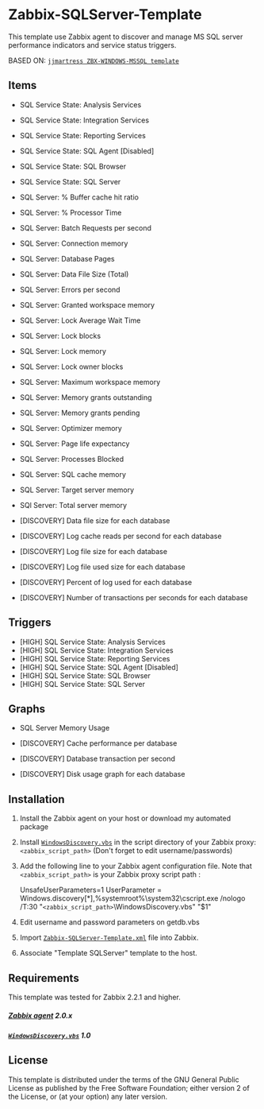 Zabbix-SQLServer-Template
=================

This template use Zabbix agent to discover and manage MS SQL server performance indicators and service status triggers.

BASED ON: [`jjmartress ZBX-WINDOWS-MSSQL template`](https://github.com/jjmartres/Zabbix/tree/master/zbx-templates/zbx-windows/zbx-windows-mssql)

Items
-----

  *  SQL Service State:  Analysis Services
  *  SQL Service State: Integration Services 
  *  SQL Service State: Reporting Services
  *  SQL Service State: SQL Agent [Disabled]
  *  SQL Service State: SQL Browser
  *  SQL Service State: SQL Server
  *  SQL Server: % Buffer cache hit ratio
  *  SQL Server: % Processor Time
  *  SQL Server: Batch Requests per second
  *  SQL Server: Connection memory
  *  SQL Server: Database Pages
  *  SQL Server: Data File Size (Total)
  *  SQL Server: Errors per second
  *  SQL Server: Granted workspace memory
  *  SQL Server: Lock Average Wait Time
  *  SQL Server: Lock blocks
  *  SQL Server: Lock memory
  *  SQL Server: Lock owner blocks
  *  SQL Server: Maximum workspace memory
  *  SQL Server: Memory grants outstanding
  *  SQL Server: Memory grants pending
  *  SQL Server: Optimizer memory
  *  SQL Server: Page life expectancy
  *  SQL Server: Processes Blocked
  *  SQL Server: SQL cache memory
  *  SQL Server: Target server memory
  *  SQl Server: Total server memory

  *  [DISCOVERY] Data file size for each database
  *  [DISCOVERY] Log cache reads per second for each database
  *  [DISCOVERY] Log file size for each database
  *  [DISCOVERY] Log file used size for each database
  *  [DISCOVERY] Percent of log used for each database
  *  [DISCOVERY] Number of transactions per seconds for each database

Triggers
--------

  *  [HIGH] SQL Service State: Analysis Services
  *  [HIGH] SQL Service State: Integration Services 
  *  [HIGH] SQL Service State: Reporting Services
  *  [HIGH] SQL Service State: SQL Agent [Disabled]
  *  [HIGH] SQL Service State: SQL Browser
  *  [HIGH] SQL Service State: SQL Server

Graphs
------

  *  SQL Server Memory Usage

  *  [DISCOVERY] Cache performance per database
  *  [DISCOVERY] Database transaction per second
  *  [DISCOVERY] Disk usage graph for each database

Installation
------------

1. Install the Zabbix agent on your host or download my automated package
2. Install [`WindowsDiscovery.vbs`](https://github.com/gcaracuel/Zabbix_Templates/blob/master/Windows%20Systems/WindowsDiscovery.vbs)  in the script directory of your Zabbix proxy: `<zabbix_script_path>`  (Don't forget to edit username/passwords)
3. Add the following line to your Zabbix agent configuration file. Note that `<zabbix_script_path>` is your Zabbix proxy script path :

    UnsafeUserParameters=1
    UserParameter = Windows.discovery[*],%systemroot%\system32\cscript.exe /nologo /T:30 "`<zabbix_script_path>`\WindowsDiscovery.vbs" "$1"

4. Edit username and password parameters on getdb.vbs
5. Import [`Zabbix-SQLServer-Template.xml`](https://github.com/gcaracuel/Zabbix_Templates/blob/master/Windows%20Systems/SQL%20Server/Zabbix-SQLServer-Template.xml) file into Zabbix.
6. Associate "Template SQLServer" template to the host.


Requirements
------------

This template was tested for Zabbix 2.2.1 and higher.

##### [Zabbix agent](http://www.zabbix.com) 2.0.x
##### [`WindowsDiscovery.vbs`](https://github.com/gcaracuel/Zabbix_Templates/blob/master/Windows%20Systems/WindowsDiscovery.vbs) 1.0

License
-------

This template is distributed under the terms of the GNU General Public License as published by the Free Software Foundation; either version 2 of the  License, or (at your option) any later version.
